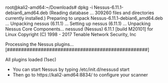 root@kali2-amd64:~/Downloads# dpkg -i Nessus-6.11.1-debian6_amd64.deb 
(Reading database ... 309260 files and directories currently installed.)
Preparing to unpack Nessus-6.11.1-debian6_amd64.deb ...
Unpacking nessus (6.11.1) ...
Setting up nessus (6.11.1) ...
Unpacking Nessus Core Components...
nessusd (Nessus) 6.11.1 [build M20101] for Linux
Copyright (C) 1998 - 2017 Tenable Network Security, Inc

Processing the Nessus plugins...
[##################################################]

All plugins loaded (1sec)

 - You can start Nessus by typing /etc/init.d/nessusd start
 - Then go to https://kali2-amd64:8834/ to configure your scanner

